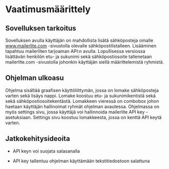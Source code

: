 # Vaatimusmäärittely

## Sovelluksen tarkoitus

Sovelluksen avulla käyttäjän on mahdollista lisätä sähköposteja omalle www.mailerlite.com -sivustolla olevalle sähköpostilistalleen.
Lisääminen tapahtuu mailerliten tarjoaman API:n avulla. Lopullisessa versiossa lisättävän henkilön etu- ja sukunimi sekä sähköpostiosoite tallenetaan
mailerlite.com -sivustolla johonkin käyttäjän siellä määrittelemistä ryhmistä.

## Ohjelman ulkoasu

Ohjelma sisältää graafisen käyttöliittymän, jossa on lomake sähköposteja varten sekä lisäys nappi. Lomake koostuu etu- ja sukunimikentistä sekä
sekä sähköpostiosoitekentästä. Lomakkeen vieressä on combobox johon haetaan käyttäjän hallinoimat ryhmät ohjelman avautessa. Ohjelmassa on myös 
settings sivu, jossa käyttäjä voi hallinnoida mailerlite API key -asetuksiaan. Settings sivu koostuu lomakkeesta, jossa on kenttä API keytä varten.

## Jatkokehitysideoita

* API keyn voi suojata salasanalla

* API key tallentuu ohjelman käyttämään tekstitiedostoon salattuna


